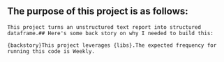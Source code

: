 ## The purpose of this project is as follows:
    
    This project turns an unstructured text report into structured dataframe.## Here's some back story on why I needed to build this:
    
    {backstory}This project leverages {libs}.The expected frequency for running this code is Weekly.